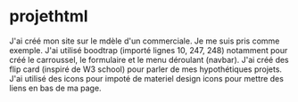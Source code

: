 # projethtml
J'ai créé mon site sur le mdèle d'un commerciale. Je me suis pris comme exemple.
J'ai utilisé boodtrap (importé lignes 10, 247, 248) notamment pour créé le carroussel, le formulaire et le menu déroulant (navbar).
J'ai créé des flip card (inspiré de W3 school) pour parler de mes hypothétiques projets.
J'ai utilisé des icons pour impoté de materiel design icons pour mettre des liens en bas de ma page. 
